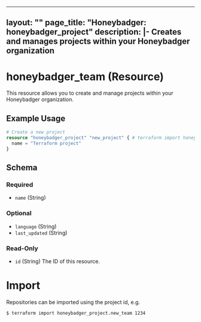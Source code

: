 
---
layout: ""
page_title: "Honeybadger: honeybadger_project"
description: |-
  Creates and manages projects within your Honeybadger organization
---

# honeybadger_team (Resource)

This resource allows you to create and manage projects within your Honeybadger organization.


## Example Usage

```terraform
# Create a new project
resource "honeybadger_project" "new_project" { # terraform import honeybadger_project.new_project 1234
  name = "Terraform project"
}
```

<!-- schema generated by tfplugindocs -->
## Schema

### Required

- `name` (String)

### Optional

- `language` (String)
- `last_updated` (String)

### Read-Only

- `id` (String) The ID of this resource.


# Import

Repositories can be imported using the project id, e.g.

```
$ terraform import honeybadger_project.new_team 1234
```
